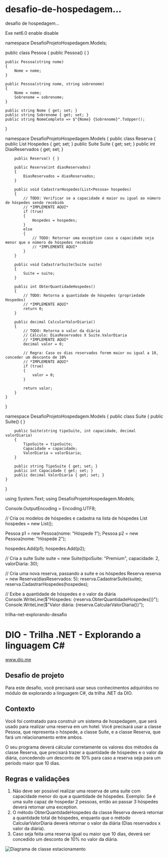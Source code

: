 # desafio-de-hospedagem...
desafio de hospedagem...

<Project Sdk="Microsoft.NET.Sdk">

  <PropertyGroup>
    <OutputType>Exe</OutputType>
    <TargetFramework>net6.0</TargetFramework>
    <ImplicitUsings>enable</ImplicitUsings>
    <Nullable>disable</Nullable>
  </PropertyGroup>

</Project>


namespace DesafioProjetoHospedagem.Models;

public class Pessoa
{
    public Pessoa() { }

    public Pessoa(string nome)
    {
        Nome = nome;
    }

    public Pessoa(string nome, string sobrenome)
    {
        Nome = nome;
        Sobrenome = sobrenome;
    }

    public string Nome { get; set; }
    public string Sobrenome { get; set; }
    public string NomeCompleto => $"{Nome} {Sobrenome}".ToUpper();
}


namespace DesafioProjetoHospedagem.Models
{
    public class Reserva
    {
        public List<Pessoa> Hospedes { get; set; }
        public Suite Suite { get; set; }
        public int DiasReservados { get; set; }

        public Reserva() { }

        public Reserva(int diasReservados)
        {
            DiasReservados = diasReservados;
        }

        public void CadastrarHospedes(List<Pessoa> hospedes)
        {
            // TODO: Verificar se a capacidade é maior ou igual ao número de hóspedes sendo recebido
            // *IMPLEMENTE AQUI*
            if (true)
            {
                Hospedes = hospedes;
            }
            else
            {
                // TODO: Retornar uma exception caso a capacidade seja menor que o número de hóspedes recebido
                // *IMPLEMENTE AQUI*
            }
        }

        public void CadastrarSuite(Suite suite)
        {
            Suite = suite;
        }

        public int ObterQuantidadeHospedes()
        {
            // TODO: Retorna a quantidade de hóspedes (propriedade Hospedes)
            // *IMPLEMENTE AQUI*
            return 0;
        }

        public decimal CalcularValorDiaria()
        {
            // TODO: Retorna o valor da diária
            // Cálculo: DiasReservados X Suite.ValorDiaria
            // *IMPLEMENTE AQUI*
            decimal valor = 0;

            // Regra: Caso os dias reservados forem maior ou igual a 10, conceder um desconto de 10%
            // *IMPLEMENTE AQUI*
            if (true)
            {
                valor = 0;
            }

            return valor;
        }
    }
}


namespace DesafioProjetoHospedagem.Models
{
    public class Suite
    {
        public Suite() { }

        public Suite(string tipoSuite, int capacidade, decimal valorDiaria)
        {
            TipoSuite = tipoSuite;
            Capacidade = capacidade;
            ValorDiaria = valorDiaria;
        }

        public string TipoSuite { get; set; }
        public int Capacidade { get; set; }
        public decimal ValorDiaria { get; set; }
    }
}


using System.Text;
using DesafioProjetoHospedagem.Models;

Console.OutputEncoding = Encoding.UTF8;

// Cria os modelos de hóspedes e cadastra na lista de hóspedes
List<Pessoa> hospedes = new List<Pessoa>();

Pessoa p1 = new Pessoa(nome: "Hóspede 1");
Pessoa p2 = new Pessoa(nome: "Hóspede 2");

hospedes.Add(p1);
hospedes.Add(p2);

// Cria a suíte
Suite suite = new Suite(tipoSuite: "Premium", capacidade: 2, valorDiaria: 30);

// Cria uma nova reserva, passando a suíte e os hóspedes
Reserva reserva = new Reserva(diasReservados: 5);
reserva.CadastrarSuite(suite);
reserva.CadastrarHospedes(hospedes);

// Exibe a quantidade de hóspedes e o valor da diária
Console.WriteLine($"Hóspedes: {reserva.ObterQuantidadeHospedes()}");
Console.WriteLine($"Valor diária: {reserva.CalcularValorDiaria()}");

 trilha-net-explorando-desafio
# DIO - Trilha .NET - Explorando a linguagem C#
www.dio.me

## Desafio de projeto
Para este desafio, você precisará usar seus conhecimentos adquiridos no módulo de explorando a linguagem C#, da trilha .NET da DIO.

## Contexto
Você foi contratado para construir um sistema de hospedagem, que será usado para realizar uma reserva em um hotel. Você precisará usar a classe Pessoa, que representa o hóspede, a classe Suíte, e a classe Reserva, que fará um relacionamento entre ambos.

O seu programa deverá cálcular corretamente os valores dos métodos da classe Reserva, que precisará trazer a quantidade de hóspedes e o valor da diária, concedendo um desconto de 10% para caso a reserva seja para um período maior que 10 dias.

## Regras e validações
1. Não deve ser possível realizar uma reserva de uma suíte com capacidade menor do que a quantidade de hóspedes. Exemplo: Se é uma suíte capaz de hospedar 2 pessoas, então ao passar 3 hóspedes deverá retornar uma exception.
2. O método ObterQuantidadeHospedes da classe Reserva deverá retornar a quantidade total de hóspedes, enquanto que o método CalcularValorDiaria deverá retornar o valor da diária (Dias reservados x valor da diária).
3. Caso seja feita uma reserva igual ou maior que 10 dias, deverá ser concedido um desconto de 10% no valor da diária.


![Diagrama de classe estacionamento](diagrama_classe_hotel.png)
